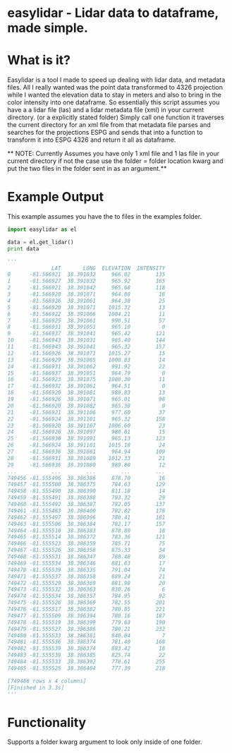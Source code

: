 # easylidar - Lidar data to dataframe, made simple. 
# What is it?
Easylidar is a tool I made to speed up dealing with lidar data, and metadata files. All I really wanted was the point data transformed to 4326 projection while I wanted the elevation data to stay in meters and also to bring in the color intensity into one dataframe. So essentially this script assumes you have a a lidar file (las) and a lidar metadata file (xml) in your current directory. (or a explicitly stated folder) Simply call one function it traverses the current directory for an xml file from that metadata file parses and searches for the projections ESPG and sends that into a function to transform it into ESPG 4326 and return it all as dataframe. 

** NOTE: Currently Assumes you have only 1 xml file and 1 las file in your current directory if not the case use the folder = folder location kwarg and put the two files in the folder sent in as an argument.**

# Example Output
This example assumes you have the to files in the examples folder.
```python
import easylidar as el

data = el.get_lidar()
print data

'''
              LAT       LONG  ELEVATION  INTENSITY
0      -81.566921  38.391032     966.02        135
1      -81.566927  38.391032     965.92        165
2      -81.566921  38.391042     965.68        118
3      -81.566920  38.391071     964.08         18
4      -81.566926  38.391061     964.38         25
5      -81.566920  38.391071    1015.32         13
6      -81.566922  38.391066    1004.21         11
7      -81.566925  38.391061     990.51         57
8      -81.566931  38.391051     965.10          0
9      -81.566937  38.391041     965.42        121
10     -81.566943  38.391031     965.40        144
11     -81.566943  38.391041     965.32        157
12     -81.566926  38.391071    1015.27         15
13     -81.566929  38.391065    1000.83         14
14     -81.566931  38.391062     991.92         22
15     -81.566937  38.391051     964.79          0
16     -81.566923  38.391075    1000.30         11
17     -81.566932  38.391061     964.51          0
18     -81.566920  38.391081     989.83         13
19     -81.566926  38.391071     965.01         98
20     -81.566920  38.391082     965.38          0
21     -81.566921  38.391106     977.60         37
22     -81.566924  38.391101     965.32        158
23     -81.566920  38.391107    1006.60         23
24     -81.566926  38.391097     980.01         15
25     -81.566930  38.391091     965.13        123
26     -81.566924  38.391101    1015.18         24
27     -81.566936  38.391081     964.94        109
28     -81.566931  38.391089    1012.33         21
29     -81.566936  38.391080     989.80         12
...           ...        ...        ...        ...
749456 -81.555496  38.386386     878.70         16
749457 -81.555500  38.386375     784.63        129
749458 -81.555490  38.386390     811.18         14
749459 -81.555491  38.386388     793.32         29
749460 -81.555492  38.386387     782.05        137
749461 -81.555483  38.386400     782.82        178
749462 -81.555497  38.386396     780.41        181
749463 -81.555506  38.386384     782.17        157
749464 -81.555510  38.386383     878.80         18
749465 -81.555514  38.386372     783.36        121
749466 -81.555523  38.386359     785.71         75
749467 -81.555526  38.386358     875.33         34
749468 -81.555531  38.386347     788.48         89
749469 -81.555534  38.386346     881.63         17
749470 -81.555539  38.386335     791.04         74
749471 -81.555537  38.386358     889.24         21
749472 -81.555529  38.386369     881.98         20
749473 -81.555532  38.386363     830.26          6
749474 -81.555534  38.386357     784.95         92
749475 -81.555526  38.386369     782.55        201
749476 -81.555517  38.386382     780.85        221
749477 -81.555509  38.386394     780.16        187
749478 -81.555519  38.386399     779.63        190
749479 -81.555527  38.386386     780.21        232
749480 -81.555533  38.386381     840.04          7
749481 -81.555536  38.386374     781.40        168
749482 -81.555539  38.386374     883.42         18
749483 -81.555539  38.386385     825.74         22
749484 -81.555533  38.386392     778.61        255
749485 -81.555525  38.386404     777.39        218

[749486 rows x 4 columns]
[Finished in 3.3s]
'''
```

# Functionality 
Supports a folder kwarg argument to look only inside of one folder.
